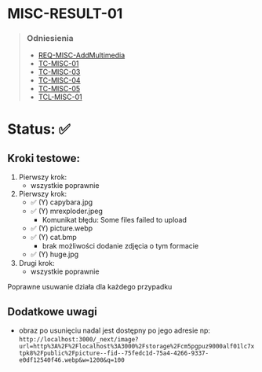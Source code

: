# MISC-RESULT-01
> ### Odniesienia
> - [REQ-MISC-AddMultimedia](../../../requirements.md#req-misc-addmultimedia)
> - [TC-MISC-01](../../test-cases/high-level/misc.md#tc-misc-01)
> - [TC-MISC-03](../../test-cases/high-level/misc.md#tc-misc-03)
> - [TC-MISC-04](../../test-cases/high-level/misc.md#tc-misc-04)
> - [TC-MISC-05](../../test-cases/high-level/misc.md#tc-misc-05)
> - [TCL-MISC-01](../../test-cases/low-level/misc/tcl-misc-01.md)

# Status: ✅

## Kroki testowe:
1. Pierwszy krok:
	- wszystkie poprawnie
2. Pierwszy krok:
	- ✅ (Y) capybara.jpg
	- ✅ (Y) mrexploder.jpeg 
		- Komunikat błędu: Some files failed to upload
	- ✅ (Y) picture.webp
	- ✅ (Y) cat.bmp
		- brak możliwości dodanie zdjęcia o tym formacie
	- ✅ (Y) huge.jpg
3. Drugi krok:
	- wszystkie poprawnie

Poprawne usuwanie działa dla każdego przypadku

## Dodatkowe uwagi
- obraz po usunięciu nadal jest dostępny po jego adresie np: `http://localhost:3000/_next/image?url=http%3A%2F%2Flocalhost%3A3000%2Fstorage%2Fcm5pgpuz9000alf01lc7xtpk8%2Fpublic%2Fpicture--fid--75fedc1d-75a4-4266-9337-e0df12540f46.webp&w=1200&q=100`

